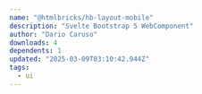 ```yaml
---
name: "@htmlbricks/hb-layout-mobile"
description: "Svelte Bootstrap 5 WebComponent"
author: "Dario Caruso"
downloads: 4
dependents: 1
updated: "2025-03-09T03:10:42.944Z"
tags: 
  - ui
---
```

